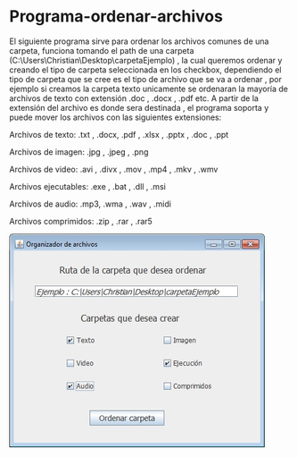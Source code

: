 # Programa-ordenar-archivos

El siguiente programa sirve para ordenar los archivos comunes de una carpeta, funciona tomando el path de una carpeta (C:\Users\Christian\Desktop\carpetaEjemplo) , 
la cual queremos ordenar y creando el tipo de carpeta seleccionada en los checkbox, dependiendo el tipo de carpeta que se cree es el tipo de archivo que se va a ordenar ,
por ejemplo si creamos la carpeta texto unicamente se ordenaran la mayoría de archivos de texto con extensión .doc , .docx , .pdf etc. A partir de la extensión del archivo
es donde sera destinada , el programa soporta y puede mover los archivos con las siguientes extensiones: 

Archivos de texto:      .txt , .docx, .pdf , .xlsx , .pptx , .doc , .ppt

Archivos de imagen:     .jpg , .jpeg , .png

Archivos de video:      .avi , .divx , .mov , .mp4 , .mkv , .wmv

Archivos ejecutables:   .exe , .bat , .dll , .msi

Archivos de audio:      .mp3, .wma , .wav , .midi

Archivos comprimidos:   .zip , .rar , .rar5


![](imagenes/programaOrganizadorArchivos.jpg)
